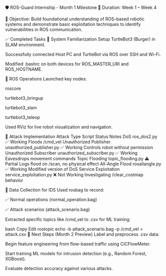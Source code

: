 🛡️ ROS-Guard Internship - Month 1 Milestone
📅 Duration:
Week 1 – Week 4

📍 Objective:
Build foundational understanding of ROS-based robotic systems and demonstrate basic exploitation techniques to identify vulnerabilities in ROS communication.

✅ Completed Tasks
🧠 System Familiarization
Setup TurtleBot3 (Burger) in SLAM environment.

Successfully connected Host PC and TurtleBot via ROS over SSH and Wi-Fi.

Modified .bashrc on both devices for ROS_MASTER_URI and ROS_HOSTNAME.

🤖 ROS Operations
Launched key nodes:

roscore

turtlebot3_bringup

turtlebot3_slam

turtlebot3_teleop

Used RViz for live robot visualization and navigation.

🧪 Attack Implementation
Attack Type	Script	Status	Notes
DoS	ros_dos2.py	✅ Working	Floods /cmd_vel
Unauthorized Publisher	unauthorized_publisher.py	✅ Working	Controls robot without permission
Unauthorized Subscriber	unauthorized_subscriber.py	✅ Working	Eavesdrops movement commands
Topic Flooding	topic_flooding.py	⚠️ Partial	Logs flood on /scan, no physical effect
All-Angle Flood	rosallangle.py	✅ Working	Modified version of DoS
Service Exploitation	service_exploitation.py	❌ Not Working	Investigating /clear_costmap behavior

🧾 Data Collection for IDS
Used rosbag to record:

✅ Normal operations (normal_operation.bag)

✅ Attack scenarios (attack_scenario.bag)

Extracted specific topics like /cmd_vel to .csv for ML training:

bash
Copy
Edit
rostopic echo -b attack_scenario.bag -p /cmd_vel > attack.csv
📂 Next Steps (Month 2 Preview)
Label and preprocess .csv data.

Begin feature engineering from flow-based traffic using CICFlowMeter.

Start training ML models for intrusion detection (e.g., Random Forest, XGBoost).

Evaluate detection accuracy against various attacks.

